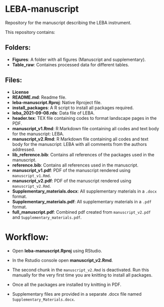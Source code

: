 # LEBA-manuscript

Repository for the manuscript describing the LEBA instrument.

This repository contains:

## Folders: 
- **Figures**: A folder with all figures (Manuscript and supplementary).
- **Table_raw**: Containes processed data for different tables.



## Files: 
- **License**
- **README.md**: Readme file.
- **leba-manuscript.Rproj**: Native Rproject file.
- **install_packages**: A R script to install all packages required.
- **leba_2021-09-08.rds**: Data file of LEBA.
- **header.tex**: TEX file containing codes to format landscape pages in the PDF.
- **manuscript_v1.Rmd**: R Markdown file containing all codes and text body for the manuscript: LEBA.
- **manuscript_v2.Rmd**: R Markdown file containing all codes and text body for the manuscript: LEBA with all comments from the authors addressed.
- **lib_reference.bib**: Contains all references of the packages used in the manuscript.
- **reference.bib**: Contains all references  used in the manuscript.
- **manuscript_v1.pdf**: PDF of the manuscript rendered using `manuscript_v1.Rmd`.
- **manuscript_v2.pdf**: PDF of the manuscript rendered using `manuscript_v2.Rmd`.
- **Supplementary_materials.docx**: All supplementary materials in a `.docx` format.
- **Supplementary_materials.pdf**: All supplementary materials in a `.pdf` format.
- **full_manuscript.pdf**: Combined pdf created from `manuscript_v2.pdf` and `Supplementary_materials.pdf`.

# Workflow:

- Open **leba-manuscript.Rproj** using RStudio.

- In the Rstudio console open **manuscript_v2.Rmd**.

- The second chunk in the `manuscript_v2.Rmd` is deactivated. Run this manually for the very first time you are knitting to install all packages.

-   Once all the packages are installed try knitting in PDF.

- Supplementary files are provided in a separate .docx file named `Supplementary_Materials.docx`.


